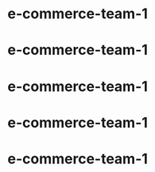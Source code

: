# e-commerce-team-1
# e-commerce-team-1
# e-commerce-team-1
# e-commerce-team-1
# e-commerce-team-1
